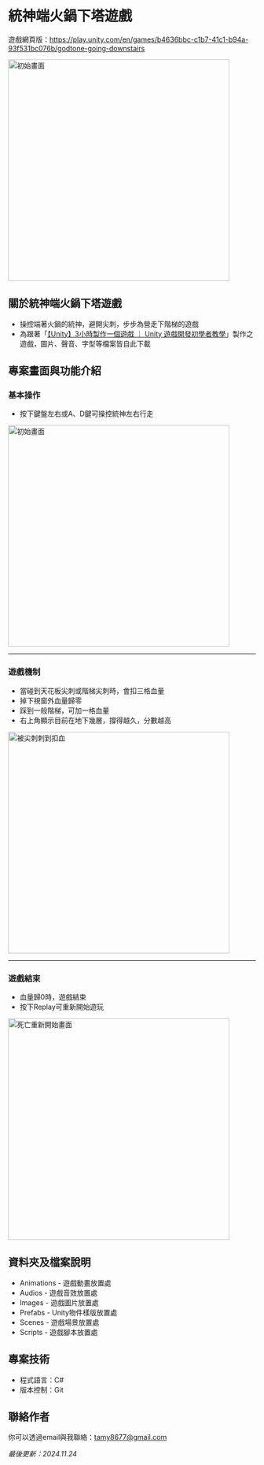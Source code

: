 # 統神端火鍋下塔遊戲
遊戲網頁版：https://play.unity.com/en/games/b4636bbc-c1b7-41c1-b94a-93f531bc076b/godtone-going-downstairs

<img width="450" alt="初始畫面" src="https://github.com/user-attachments/assets/5523412a-a008-4bbc-9482-f48052fc9ca0">

## 關於統神端火鍋下塔遊戲
- 操控端著火鍋的統神，避開尖刺，步步為營走下階梯的遊戲
- 為跟著「[【Unity】3小時製作一個遊戲 ｜ Unity 遊戲開發初學者教學](https://www.youtube.com/watch?v=nPW6tKeapsM)」製作之遊戲，圖片、聲音、字型等檔案皆自此下載

<!-- 專案目的 -->

<!-- ## 簡介
- 本專案為統神端火鍋下塔遊戲遊戲，玩家需操控統神，透過避開尖刺走下樓梯，避免生命條用罄及掉下視窗外
- 撐得越久分數越高
- 為跟著「[【python】pygame 3小時製作一個遊戲](https://www.youtube.com/watch?v=61eX0bFAsYs)」製作之遊戲，圖片、聲音等檔案皆自此下載
 -->

<!-- ## 功能 -->

## 專案畫面與功能介紹
### 基本操作
- 按下鍵盤左右或A、D鍵可操控統神左右行走

<img width="450" alt="初始畫面" src="https://github.com/user-attachments/assets/5523412a-a008-4bbc-9482-f48052fc9ca0">

<hr>

### 遊戲機制
- 當碰到天花板尖刺或階梯尖刺時，會扣三格血量
- 掉下視窗外血量歸零
- 踩到一般階梯，可加一格血量
- 右上角顯示目前在地下幾層，撐得越久，分數越高

<img width="450" alt="被尖刺刺到扣血" src="https://github.com/user-attachments/assets/f56abfeb-9c14-4207-831f-19f864909a4d">

<hr>

### 遊戲結束
- 血量歸0時，遊戲結束
- 按下Replay可重新開始遊玩

<img width="450" alt="死亡重新開始畫面" src="https://github.com/user-attachments/assets/742216f7-3b55-4ec0-b3df-f354e2aa4f95">


<!-- ## 安裝

### 取得專案
```bash
git clone https://github.com/TamyTsai/Godtone-going-downstairs.git
```
### 移動到專案內
```bash
cd Godtone-going-downstairs
``` -->

## 資料夾及檔案說明
- Animations - 遊戲動畫放置處
- Audios - 遊戲音效放置處
- Images - 遊戲圖片放置處
- Prefabs - Unity物件樣版放置處
- Scenes - 遊戲場景放置處
- Scripts - 遊戲腳本放置處

<!-- ## 專案技術詳細說明-->

## 專案技術
- 程式語言：C#
- 版本控制：Git

## 聯絡作者
你可以透過email與我聯絡：tamy8677@gmail.com

<i>最後更新：2024.11.24</i>
